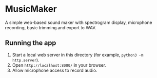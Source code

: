 # MusicMaker

A simple web-based sound maker with spectrogram display, microphone recording, basic trimming and export to WAV.

## Running the app

1. Start a local web server in this directory (for example, `python3 -m http.server`).
2. Open `http://localhost:8000/` in your browser.
3. Allow microphone access to record audio.
